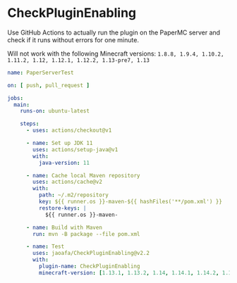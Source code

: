 # CheckPluginEnabling

Use GitHub Actions to actually run the plugin on the PaperMC server and check if it runs without errors for one minute.

Will not work with the following Minecraft versions: `1.8.8, 1.9.4, 1.10.2, 1.11.2, 1.12, 1.12.1, 1.12.2, 1.13-pre7, 1.13`

```yaml
name: PaperServerTest

on: [ push, pull_request ]

jobs:
  main:
    runs-on: ubuntu-latest

    steps:
      - uses: actions/checkout@v1

      - name: Set up JDK 11
        uses: actions/setup-java@v1
        with:
          java-version: 11

      - name: Cache local Maven repository
        uses: actions/cache@v2
        with:
          path: ~/.m2/repository
          key: ${{ runner.os }}-maven-${{ hashFiles('**/pom.xml') }}
          restore-keys: |
            ${{ runner.os }}-maven-

      - name: Build with Maven
        run: mvn -B package --file pom.xml

      - name: Test
        uses: jaoafa/CheckPluginEnabling@v2.2
        with:
          plugin-name: CheckPluginEnabling
          minecraft-version: [1.13.1, 1.13.2, 1.14, 1.14.1, 1.14.2, 1.14.3, 1.14.4, 1.15, 1.15.1, 1.15.2, 1.16.1, 1.16.2, 1.16.3, 1.16.4, 1.16.5, 1.17, 1.17.1, 1.18]
```
